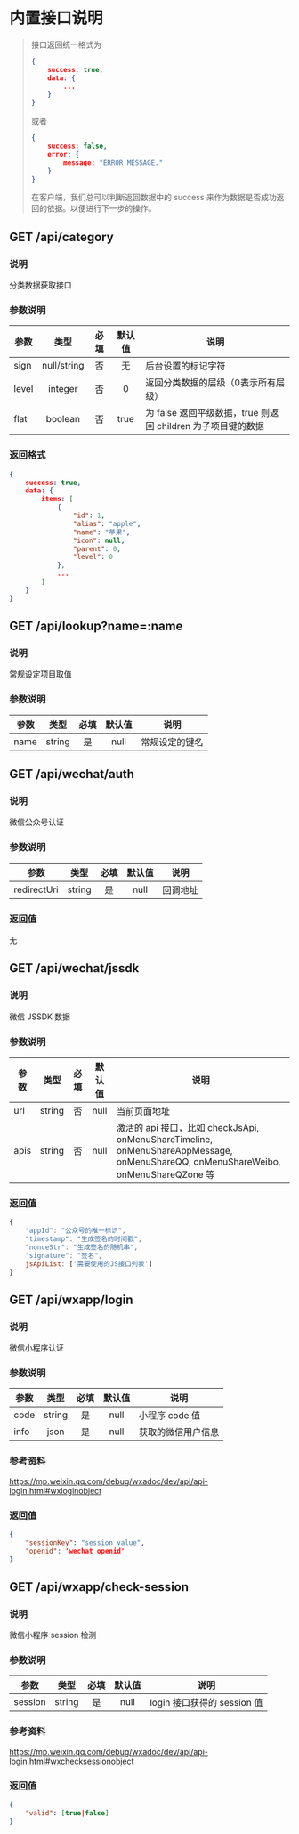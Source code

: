 内置接口说明
===========
> 接口返回统一格式为
> ```json
> {
>     success: true,
>     data: {
>         ...
>     }
> }
> ```
>
> 或者
>
> ```json
> {
>     success: false,
>     error: {
>         message: "ERROR MESSAGE."
>     }
> }
> ```
>
> 在客户端，我们总可以判断返回数据中的 success 来作为数据是否成功返回的依据。以便进行下一步的操作。

## GET /api/category
### 说明
分类数据获取接口
### 参数说明
| 参数 | 类型 | 必填 | 默认值 | 说明 |
|---|:---:|:---:|:---:|---|
| sign | null/string | 否 | 无 | 后台设置的标记字符 |
| level | integer | 否 | 0 | 返回分类数据的层级（0表示所有层级） |
| flat | boolean | 否 | true | 为 false 返回平级数据，true 则返回 children 为子项目键的数据 |
### 返回格式
```json
{
    success: true,
    data: {
        items: [
            {
                "id": 1,
                "alias": "apple",
                "name": "苹果",
                "icon": null,
                "parent": 0,
                "level": 0
            },
            ...
        ]
    }
}
```

## GET /api/lookup?name=:name
### 说明
常规设定项目取值
### 参数说明
| 参数 | 类型 | 必填 | 默认值 | 说明 |
|---|:---:|:---:|:---:|---|
| name | string | 是 | null | 常规设定的键名 |

## GET /api/wechat/auth
### 说明
微信公众号认证
### 参数说明
| 参数 | 类型 | 必填 | 默认值 | 说明 |
|---|:---:|:---:|:---:|---|
| redirectUri | string | 是 | null | 回调地址 |
### 返回值
无

## GET /api/wechat/jssdk
### 说明
微信 JSSDK 数据
### 参数说明
| 参数 | 类型 | 必填 | 默认值 | 说明 |
|---|:---:|:---:|:---:|---|
| url | string | 否 | null | 当前页面地址 |
| apis | string | 否 | null | 激活的 api 接口，比如 checkJsApi, onMenuShareTimeline, onMenuShareAppMessage, onMenuShareQQ, onMenuShareWeibo, onMenuShareQZone 等 |
### 返回值
```javascript
{
    "appId": "公众号的唯一标识",
    "timestamp": "生成签名的时间戳",
    "nonceStr": "生成签名的随机串",
    "signature": "签名",
    jsApiList: ['需要使用的JS接口列表']
}
```

## GET /api/wxapp/login
### 说明
微信小程序认证
### 参数说明
| 参数 | 类型 | 必填 | 默认值 | 说明 |
|---|:---:|:---:|:---:|---|
| code | string | 是 | null | 小程序 code 值 |
| info | json | 是 | null | 获取的微信用户信息 |
### 参考资料
https://mp.weixin.qq.com/debug/wxadoc/dev/api/api-login.html#wxloginobject
### 返回值
```json
{
    "sessionKey": "session value",
    "openid": 'wechat openid'
}
```

## GET /api/wxapp/check-session
### 说明
微信小程序 session 检测
### 参数说明
| 参数 | 类型 | 必填 | 默认值 | 说明 |
|---|:---:|:---:|:---:|---|
| session | string | 是 | null | login 接口获得的 session 值 |
### 参考资料
https://mp.weixin.qq.com/debug/wxadoc/dev/api/api-login.html#wxchecksessionobject
### 返回值
```json
{
    "valid": [true|false]
}
```
